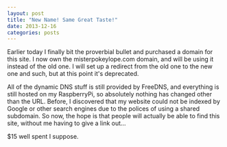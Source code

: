 ```yaml
---
layout: post
title: "New Name! Same Great Taste!"
date: 2013-12-16
categories: posts
---
```


Earlier today I finally bit the proverbial bullet and purchased a domain for
this site. I now own the misterpokeylope.com domain, and will be using
it instead of the old one. I will set up a redirect from the old one to the new
one and such, but at this point it's deprecated.

All of the dynamic DNS stuff is still provided by FreeDNS, and everything is
still hosted on my RaspberryPi, so absolutely nothing has changed other than
the URL. Before, I discovered that my website could not be indexed by Google or
other search engines due to the polices of using a shared subdomain. So now, the
hope is that people will actually be able to find this site, without me having
to give a link out...

$15 well spent I suppose.

